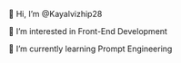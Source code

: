 👋 Hi, I’m @Kayalvizhip28

👀 I’m interested in Front-End Development

🌱 I’m currently learning Prompt Engineering

